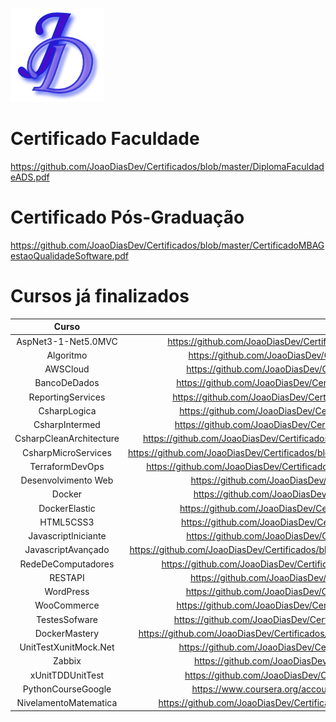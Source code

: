 [![Header](https://github.com/JoaoDiasDev/JoaoDiasDev/blob/main/logoX1.png "Header")](https://github.com/joaodiasdev/)

# Certificado Faculdade
https://github.com/JoaoDiasDev/Certificados/blob/master/DiplomaFaculdadeADS.pdf

# Certificado Pós-Graduação
https://github.com/JoaoDiasDev/Certificados/blob/master/CertificadoMBAGestaoQualidadeSoftware.pdf

# Cursos já finalizados

|       Curso            |                            Certificado                                                                      |
|:----------------------:|:-----------------------------------------------------------------------------------------------------------:|
|  AspNet3-1-Net5.0MVC   | https://github.com/JoaoDiasDev/Certificados/blob/master/CertificadoAspNet3-1-Net5.0.pdf                     |
|     Algoritmo          | https://github.com/JoaoDiasDev/Certificados/blob/master/CertificadoAlgoritmo.pdf                            |
|      AWSCloud          | https://github.com/JoaoDiasDev/Certificados/blob/master/CertificadoAWSCloud.pdf                             |
|    BancoDeDados        | https://github.com/JoaoDiasDev/Certificados/blob/master/CertificadoBancoDeDados.pdf                         |
| ReportingServices      | https://github.com/JoaoDiasDev/Certificados/blob/master/CertificadoReportingService.pdf                     |
|    CsharpLogica        | https://github.com/JoaoDiasDev/Certificados/blob/master/CertificadoCsharpLogica.pdf                         |
|    CsharpIntermed      | https://github.com/JoaoDiasDev/Certificados/blob/master/CertificadoCsharpIntermed.pdf                       |
| CsharpCleanArchitecture| https://github.com/JoaoDiasDev/Certificados/blob/master/CertificadoArchitectureCsharpAspNetCore.pdf         |
| CsharpMicroServices    | https://github.com/JoaoDiasDev/Certificados/blob/master/CertificadoMicroServicesNet6.0RabbitMQeOcelot.pdf   |
|  TerraformDevOps       | https://github.com/JoaoDiasDev/Certificados/blob/master/CertificadoTerraformAWSSREIACDevOps.pdf             |
|  Desenvolvimento Web   | https://github.com/JoaoDiasDev/Certificados/blob/master/CertificadoDevWeb.pdf                               |
|       Docker           | https://github.com/JoaoDiasDev/Certificados/blob/master/CertificadoDocker.pdf                               |
|   DockerElastic        | https://github.com/JoaoDiasDev/Certificados/blob/master/CertificadoDockerElastic.pdf                        |
|     HTML5CSS3          | https://github.com/JoaoDiasDev/Certificados/blob/master/CertificadoHTML5CSS3.pdf                            |
| JavascriptIniciante    | https://github.com/JoaoDiasDev/Certificados/blob/master/CertificadoJavaScript.pdf                           |
| JavascriptAvançado     | https://github.com/JoaoDiasDev/Certificados/blob/master/CertificadoJavascriptAvan%C3%A7adoFullStack.pdf     |
| RedeDeComputadores     | https://github.com/JoaoDiasDev/Certificados/blob/master/CertificadoRedeDeComputadores.pdf                   |
|      RESTAPI           | https://github.com/JoaoDiasDev/Certificados/blob/master/CertificadoRESTAPI.pdf                              |
|     WordPress          | https://github.com/JoaoDiasDev/Certificados/blob/master/CertificadoWordPress.pdf                            |
|    WooCommerce         | https://github.com/JoaoDiasDev/Certificados/blob/master/CertificadoWooCommerce.pdf                          |
|    TestesSofware       | https://github.com/JoaoDiasDev/Certificados/blob/master/CertificadoTestesSoftwares.pdf                      |
|    DockerMastery       | https://github.com/JoaoDiasDev/Certificados/blob/master/CertificadoDockerMasterySwarmKubernetes.pdf         |
|  UnitTestXunitMock.Net | https://github.com/JoaoDiasDev/Certificados/blob/master/CertificadoXunitMockNet.pdf                         |
|      Zabbix            | https://github.com/JoaoDiasDev/Certificados/blob/master/CertificadoZabbix.pdf                               |
|  xUnitTDDUnitTest      | https://github.com/JoaoDiasDev/Certificados/blob/master/CertificadoTDDDotNet.pdf                            |
|  PythonCourseGoogle    | https://www.coursera.org/account/accomplishments/certificate/HYPZGU9SFBK3                                   |
|  NivelamentoMatematica | https://github.com/JoaoDiasDev/Certificados/blob/master/CertificadoNivelamentoMatematica.pdf                |

